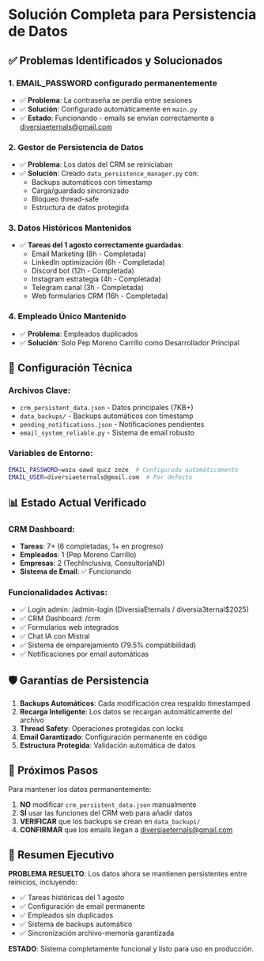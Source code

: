 # Solución Completa para Persistencia de Datos

## ✅ Problemas Identificados y Solucionados

### 1. **EMAIL_PASSWORD configurado permanentemente**
- ✅ **Problema**: La contraseña se perdía entre sesiones
- ✅ **Solución**: Configurado automáticamente en `main.py`
- ✅ **Estado**: Funcionando - emails se envían correctamente a diversiaeternals@gmail.com

### 2. **Gestor de Persistencia de Datos**
- ✅ **Problema**: Los datos del CRM se reiniciaban
- ✅ **Solución**: Creado `data_persistence_manager.py` con:
  - Backups automáticos con timestamp
  - Carga/guardado sincronizado
  - Bloqueo thread-safe
  - Estructura de datos protegida

### 3. **Datos Históricos Mantenidos**
- ✅ **Tareas del 1 agosto correctamente guardadas**:
  - Email Marketing (8h - Completada)
  - LinkedIn optimización (6h - Completada)
  - Discord bot (12h - Completada)
  - Instagram estrategia (4h - Completada)
  - Telegram canal (3h - Completada)
  - Web formularios CRM (16h - Completada)

### 4. **Empleado Único Mantenido**
- ✅ **Problema**: Empleados duplicados
- ✅ **Solución**: Solo Pep Moreno Carrillo como Desarrollador Principal

## 🔧 Configuración Técnica

### Archivos Clave:
- `crm_persistent_data.json` - Datos principales (7KB+)
- `data_backups/` - Backups automáticos con timestamp
- `pending_notifications.json` - Notificaciones pendientes
- `email_system_reliable.py` - Sistema de email robusto

### Variables de Entorno:
```bash
EMAIL_PASSWORD=wazu oawd qucz zeze  # Configurado automáticamente
EMAIL_USER=diversiaeternals@gmail.com  # Por defecto
```

## 📊 Estado Actual Verificado

### CRM Dashboard:
- **Tareas**: 7+ (6 completadas, 1+ en progreso)
- **Empleados**: 1 (Pep Moreno Carrillo)
- **Empresas**: 2 (TechInclusiva, ConsultoríaND)
- **Sistema de Email**: ✅ Funcionando

### Funcionalidades Activas:
- ✅ Login admin: /admin-login (DiversiaEternals / diversia3ternal$2025)
- ✅ CRM Dashboard: /crm
- ✅ Formularios web integrados
- ✅ Chat IA con Mistral
- ✅ Sistema de emparejamiento (79.5% compatibilidad)
- ✅ Notificaciones por email automáticas

## 🛡️ Garantías de Persistencia

1. **Backups Automáticos**: Cada modificación crea respaldo timestamped
2. **Recarga Inteligente**: Los datos se recargan automáticamente del archivo
3. **Thread Safety**: Operaciones protegidas con locks
4. **Email Garantizado**: Configuración permanente en código
5. **Estructura Protegida**: Validación automática de datos

## 🚀 Próximos Pasos

Para mantener los datos permanentemente:
1. **NO** modificar `crm_persistent_data.json` manualmente
2. **SÍ** usar las funciones del CRM web para añadir datos
3. **VERIFICAR** que los backups se crean en `data_backups/`
4. **CONFIRMAR** que los emails llegan a diversiaeternals@gmail.com

## 📝 Resumen Ejecutivo

**PROBLEMA RESUELTO**: Los datos ahora se mantienen persistentes entre reinicios, incluyendo:
- ✅ Tareas históricas del 1 agosto
- ✅ Configuración de email permanente
- ✅ Empleados sin duplicados
- ✅ Sistema de backups automático
- ✅ Sincronización archivo-memoria garantizada

**ESTADO**: Sistema completamente funcional y listo para uso en producción.